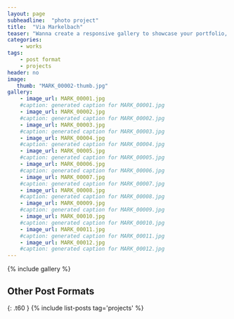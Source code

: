 ```yaml
---
layout: page
subheadline:  "photo project"
title:  "Via Markelbach"
teaser: "Wanna create a responsive gallery to showcase your portfolio, recent photos or images? It's quite easy thanks to Foundation and <a href='http://foundation.zurb.com/docs/components/clearing.html'>Clearing Lightbox</a>."
categories:
    - works
tags:
    - post format
    - projects
header: no
image:
   thumb: "MARK_00002-thumb.jpg"
gallery:
    - image_url: MARK_00001.jpg
    #caption: generated caption for MARK_00001.jpg 
    - image_url: MARK_00002.jpg
    #caption: generated caption for MARK_00002.jpg 
    - image_url: MARK_00003.jpg
    #caption: generated caption for MARK_00003.jpg 
    - image_url: MARK_00004.jpg
    #caption: generated caption for MARK_00004.jpg 
    - image_url: MARK_00005.jpg
    #caption: generated caption for MARK_00005.jpg 
    - image_url: MARK_00006.jpg
    #caption: generated caption for MARK_00006.jpg 
    - image_url: MARK_00007.jpg
    #caption: generated caption for MARK_00007.jpg 
    - image_url: MARK_00008.jpg
    #caption: generated caption for MARK_00008.jpg 
    - image_url: MARK_00009.jpg
    #caption: generated caption for MARK_00009.jpg 
    - image_url: MARK_00010.jpg
    #caption: generated caption for MARK_00010.jpg 
    - image_url: MARK_00011.jpg
    #caption: generated caption for MARK_00011.jpg 
    - image_url: MARK_00012.jpg
    #caption: generated caption for MARK_00012.jpg 
---
```



{% include gallery %}









## Other Post Formats
{: .t60 }
{% include list-posts tag='projects' %}

